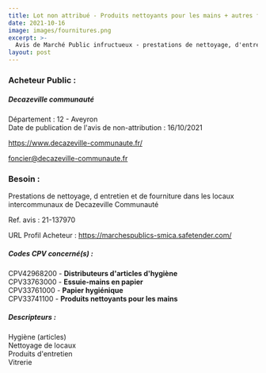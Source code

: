 ```yaml
---
title: Lot non attribué - Produits nettoyants pour les mains + autres fournitures
date: 2021-10-16
image: images/fournitures.png
excerpt: >-
  Avis de Marché Public infructueux - prestations de nettoyage, d'entretien et de fourniture dans les locaux intercommunaux de decazeville communauté
layout: post
---
```


### Acheteur Public :
##### Decazeville communauté
Département : 12 - Aveyron<br/>
Date de publication de l'avis de non-attribution : 16/10/2021


https://www.decazeville-communaute.fr/

foncier@decazeville-communaute.fr


### Besoin :

Prestations de nettoyage, d entretien et de fourniture dans les locaux intercommunaux de Decazeville Communauté

Ref. avis : 21-137970

URL Profil Acheteur : https://marchespublics-smica.safetender.com/

##### Codes CPV concerné(s) :
CPV42968200 - **Distributeurs d'articles d'hygiène** <br/>
CPV33763000 - **Essuie-mains en papier** <br/>
CPV33761000 - **Papier hygiénique** <br/>
CPV33741100 - **Produits nettoyants pour les mains** <br/>

##### Descripteurs :
Hygiène (articles) <br/>
Nettoyage de locaux <br/>
Produits d'entretien <br/>
Vitrerie <br/>

